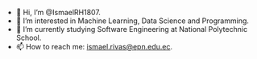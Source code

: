 - 👋 Hi, I’m @IsmaelRH1807.
- 👀 I’m interested in Machine Learning, Data Science and Programming.
- 🌱 I’m currently studying Software Engineering at National Polytechnic School.
- 📫 How to reach me: ismael.rivas@epn.edu.ec.

<!---
IsmaelRH1807/IsmaelRH1807 is a ✨ special ✨ repository because its `README.md` (this file) appears on your GitHub profile.
You can click the Preview link to take a look at your changes.
--->
